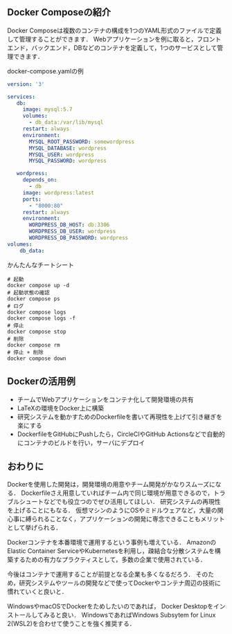 ## Docker Composeの紹介

Docker Composeは複数のコンテナの構成を1つのYAML形式のファイルで定義して管理することができます．
Webアプリケーションを例に取ると，フロントエンド，バックエンド，DBなどのコンテナを定義して，1つのサービスとして管理できます．

docker-compose.yamlの例
```yaml
version: '3'

services:
   db:
     image: mysql:5.7
     volumes:
       - db_data:/var/lib/mysql
     restart: always
     environment:
       MYSQL_ROOT_PASSWORD: somewordpress
       MYSQL_DATABASE: wordpress
       MYSQL_USER: wordpress
       MYSQL_PASSWORD: wordpress

   wordpress:
     depends_on:
       - db
     image: wordpress:latest
     ports:
       - "8000:80"
     restart: always
     environment:
       WORDPRESS_DB_HOST: db:3306
       WORDPRESS_DB_USER: wordpress
       WORDPRESS_DB_PASSWORD: wordpress
volumes:
    db_data:
```

かんたんなチートシート
```
# 起動
docker compose up -d
# 起動状態の確認
docker compose ps
# ログ
docker compose logs
docker compose logs -f
# 停止
docker compose stop
# 削除
docker compose rm
# 停止 + 削除
docker compose down
```

## Dockerの活用例

- チームでWebアプリケーションをコンテナ化して開発環境の共有
- LaTeXの環境をDocker上に構築
- 研究システムを動かすためのDockerfileを書いて再現性を上げて引き継ぎを楽にする
- DockerfileをGitHubにPushしたら，CircleCIやGitHub Actionsなどで自動的にコンテナのビルドを行い，サーバにデプロイ

## おわりに

Dockerを使用した開発は，開発環境の用意やチーム開発がかなりスムーズになる．
Dockerfileさえ用意していればチーム内で同じ環境が用意できるので，トラブルシュートなどでも役立つのでぜひ活用してほしい．
研究システムの再現性を上げることにもなる．
仮想マシンのようにOSやミドルウェアなど，大量の関心事に縛られることなく，アプリケーションの開発に専念できることもメリットとして挙げられる．

Dockerコンテナを本番環境で運用するという事例も増えている．
AmazonのElastic Container ServiceやKubernetesを利用し，疎結合な分散システムを構築するための有力なプラクティスとして，多数の企業で使用されている．

今後はコンテナで運用することが前提となる企業も多くなるだろう．
そのため，研究システムやツールの開発などで使ってDockerやコンテナ周辺の技術に慣れていくと良いと．

WindowsやmacOSでDockerをためしたいのであれば，
Docker Desktopをインストールしてみると良い．
WindowsであればWindows Subsytem for Linux 2(WSL2)を合わせて使うことを強く推奨する．



